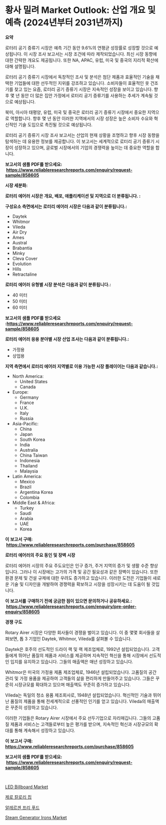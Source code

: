 <p><h1>황사 밀려 Market Outlook: 산업 개요 및 예측 (2024년부터 2031년까지)</h1></p><p><strong>요약</strong></p>
<p><p>로터리 공기 증류기 시장은 예측 기간 동안 9.6%의 연평균 성장률로 성장할 것으로 예상됩니다. 이 시장 조사 보고서는 시장 조건에 따라 제작되었습니다. 최신 시장 동향에 대한 간략한 개요도 제공됩니다. 또한 NA, APAC, 유럽, 미국 및 중국의 지리적 확산에 대해 설명됩니다.</p><p>로터리 공기 증류기 시장에서 독창적인 조사 및 분석은 첨단 제품과 효율적인 기술을 채택한 기업들에 대한 선두적인 지위를 강조하고 있습니다. 소비자들이 효율적인 옷 건조기를 찾고 있는 요즘, 로터리 공기 증류기 시장은 지속적인 성장을 보이고 있습니다. 향후 몇 년 동안 더 많은 집안 가정에서 로터리 공기 증류기를 사용하는 추세가 계속될 것으로 예상됩니다.</p><p>북미, 아시아 태평양, 유럽, 미국 및 중국은 로터리 공기 증류기 시장에서 중요한 지역으로 역할합니다. 향후 몇 년 동안 이러한 지역에서의 시장 성장은 높은 소비자 수요와 혁신적인 기술 도입으로 촉진될 것으로 예상됩니다.</p><p>로터리 공기 증류기 시장 조사 보고서는 산업의 현재 상황을 조명하고 향후 시장 동향을 탐색하는 데 유용한 정보를 제공합니다. 이 보고서는 세계적으로 로터리 공기 증류기 시장이 성장하고 있으며, 글로벌 시장에서의 기업의 경쟁력을 높이는 데 중요한 역할을 합니다.</p></p>
<p><strong>보고서의 샘플 PDF를 받으세요: &nbsp;<a href="https://www.reliableresearchreports.com/enquiry/request-sample/858605">https://www.reliableresearchreports.com/enquiry/request-sample/858605</a></strong></p>
<p><strong>시장 세분화:</strong></p>
<p><strong> 로터리 에어러 시장은 개요, 배포, 애플리케이션 및 지역으로 더 분류됩니다. :</strong></p>
<p><strong>구성요소 측면에서는 로터리 에어러 시장은 다음과 같이 분류됩니다.:</strong></p>
<p><ul><li>Daytek</li><li>Whitmor</li><li>Vileda</li><li>Air Dry</li><li>Ames</li><li>Austral</li><li>Brabantia</li><li>Minky</li><li>Cleva Cover</li><li>Evolution</li><li>Hills</li><li>Retractaline</li></ul></p>
<p><strong> 로터리 에어러 유형별 시장 분석은 다음과 같이 분류됩니다.:</strong></p>
<p><ul><li>40 미터</li><li>50 미터</li><li>60 미터</li></ul></p>
<p><strong>보고서의 샘플 PDF를 받으세요 :<a href="https://www.reliableresearchreports.com/enquiry/request-sample/858605">https://www.reliableresearchreports.com/enquiry/request-sample/858605</a></strong></p>
<p><strong> 로터리 에어러 응용 분야별 시장 산업 조사는 다음과 같이 분류됩니다.:</strong></p>
<p><ul><li>가정용</li><li>상업용</li></ul></p>
<p><strong>지역 측면에서 로터리 에어러 지역별로 이용 가능한 시장 플레이어는 다음과 같습니다.:</strong></p>
<p><ul>
    <li>
        North America:
        <ul>
            <li>United States</li>
            <li>Canada</li>
        </ul>
    </li>
    <li>
        Europe:
        <ul>
            <li>Germany</li>
            <li>France</li>
            <li>U.K.</li>
            <li>Italy</li>
            <li>Russia</li>
        </ul>
    </li>
    <li>
        Asia-Pacific:
        <ul>
            <li>China</li>
            <li>Japan</li>
            <li>South Korea</li>
            <li>India</li>
            <li>Australia</li>
            <li>China Taiwan</li>
            <li>Indonesia</li>
            <li>Thailand</li>
            <li>Malaysia</li>
        </ul>
    </li>
    <li>
        Latin America:
        <ul>
            <li>Mexico</li>
            <li>Brazil</li>
            <li>Argentina Korea</li>
            <li>Colombia</li>
        </ul>
    </li>
    <li>
        Middle East & Africa:
        <ul>
            <li>Turkey</li>
            <li>Saudi</li>
            <li>Arabia</li>
            <li>UAE</li>
            <li>Korea</li>
        </ul>
    </li>
    </ul></p>
<p><strong>이 보고서 구매: &nbsp;<a href="https://www.reliableresearchreports.com/purchase/858605">https://www.reliableresearchreports.com/purchase/858605</a></strong></p>
<p><strong>로터리 에어러의 주요 동인 및 장벽 시장</strong></p>
<p><p>로터리 에어러 시장의 주요 주도요인은 인구 증가, 주거 지역의 증가 및 생활 수준 향상입니다. 그러나 이 시장에는 고가의 가격 및 공간 필요성과 같은 장벽이 있습니다. 또한 환경 문제 및 건설 규제에 대한 우려도 증가하고 있습니다. 이러한 도전은 기업들이 새로운 기술 및 디자인을 개발하여 경쟁력을 확보하고 시장을 성장시키는 데 도움이 될 것입니다.</p></p>
<p><strong>이 보고서를 구매하기 전에 궁금한 점이 있으면 문의하거나 공유하세요.: &nbsp;<a href="https://www.reliableresearchreports.com/enquiry/pre-order-enquiry/858605">https://www.reliableresearchreports.com/enquiry/pre-order-enquiry/858605</a></strong></p>
<p><strong>경쟁 구도</strong></p>
<p><p>Rotary Airer 시장은 다양한 회사들이 경쟁을 벌이고 있습니다. 이 중 몇몇 회사들을 살펴보면, 톱 3 기업인 Daytek, Whitmor, Vileda를 살펴볼 수 있습니다.</p><p>Daytek은 호주의 선도적인 드라이 랙 및 랙 제조업체로, 1992년 설립되었습니다. 고객들에게 뛰어난 품질의 제품과 서비스를 제공하며 지속적인 혁신을 통해 시장에서 선도적인 입지를 유지하고 있습니다. 그들의 매출액은 매년 성장하고 있습니다.</p><p>Whitmor은 미국의 가정용 제품 제조업체로, 1946년 설립되었습니다. 고품질의 공간 관리 및 가정 용품을 제공하여 고객들의 삶을 편리하게 만들어주고 있습니다. 그들은 꾸준히 시장규모를 확대하고 있으며 매출액도 꾸준히 증가하고 있습니다.</p><p>Vileda는 독일의 청소 용품 제조회사로, 1948년 설립되었습니다. 혁신적인 기술과 뛰어난 품질의 제품을 통해 전세계적으로 선풍적인 인기를 얻고 있습니다. Vileda의 매출액은 꾸준히 성장하고 있습니다.</p><p>이러한 기업들은 Rotary Airer 시장에서 주요 선두기업으로 자리매깁니다. 그들의 고품질 제품과 서비스는 고객들로부터 높은 평가를 받으며, 지속적인 혁신과 시장규모의 확대를 통해 계속해서 성장하고 있습니다.</p></p>
<p><strong>이 보고서 구매: &nbsp; <a href="https://www.reliableresearchreports.com/purchase/858605">https://www.reliableresearchreports.com/purchase/858605</a></strong></p>
<p><strong>보고서의 샘플 PDF를 받으세요: &nbsp;<a href="https://www.reliableresearchreports.com/enquiry/request-sample/858605">https://www.reliableresearchreports.com/enquiry/request-sample/858605</a></strong><strong></strong></p>
<p>&nbsp;</p>
<p><p><a href="https://github.com/juancolorado15/Market-Research-Report-List-1/blob/main/led-billboard-market.md">LED Billboard Market</a></p><p><a href="https://github.com/lkwggful07722/Market-Research-Report-List-1/blob/main/68491862007.md">제로 칼로리 칩</a></p><p><a href="https://github.com/lkwggful07722/Market-Research-Report-List-1/blob/main/66424812008.md">알레르겐 프리 푸드</a></p><p><a href="https://github.com/mahnoor2003/Market-Research-Report-List-3/blob/main/steam-generator-irons-market.md">Steam Generator Irons Market</a></p></p>